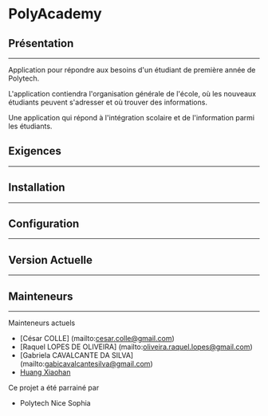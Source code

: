 PolyAcademy
===========

## Présentation ##
------------------
Application pour répondre aux besoins d'un étudiant de première année de Polytech.

L'application contiendra l'organisation générale de l'école, où les nouveaux étudiants peuvent s'adresser et où trouver des informations. 

Une application qui répond à l'intégration scolaire et de l'information parmi les étudiants.

## Exigences ##
---------------

## Installation ##
------------------

## Configuration ##
-------------------

## Version Actuelle ##
----------------------

## Mainteneurs ##
------------------

Mainteneurs actuels

* [César COLLE] (mailto:cesar.colle@gmail.com)
* [Raquel LOPES DE OLIVEIRA] (mailto:oliveira.raquel.lopes@gmail.com)
* [Gabriela CAVALCANTE DA SILVA] (mailto:gabicavalcantesilva@gmail.com)
* [Huang Xiaohan](mailto:xiaohan.huang@etu.unice.fr)

Ce projet a été parrainé par

 * Polytech Nice Sophia
